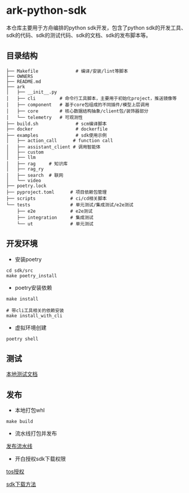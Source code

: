 # ark-python-sdk

本仓库主要用于方舟编排的python sdk开发，包含了python sdk的开发工具、sdk的代码、sdk的测试代码、sdk的文档、sdk的发布脚本等。

## 目录结构
```
├── Makefile              # 编译/安装/lint等脚本
├── OWNERS
├── README.md
├── ark
│   ├── __init__.py
│   ├── cli         # 命令行工具脚本，主要用于初始化project，推送镜像等
│   ├── component   # 基于core包组成的不同插件/模型上层调用
│   ├── core        # 核心数据结构抽象/client包/装饰器部分
│   └── telemetry   # 可观测性
├── build.sh              # scm编译脚本
├── docker                # dockerfile
├── examples              # sdk使用示例
│   ├── action_call      # function call
│   ├── assistant_client # 调用智能体
│   ├── custom
│   ├── llm
│   ├── rag     # 知识库
│   ├── rag_ry
│   ├── search  # 联网
│   └── video
├── poetry.lock
├── pyproject.toml      # 项目依赖包管理
├── scripts             # ci/cd相关脚本
└── tests               # 单元测试/集成测试/e2e测试
    ├── e2e             # e2e测试
    ├── integration     # 集成测试
    └── ut              # 单元测试

```

## 开发环境

* 安装poetry

```shell
cd sdk/src
make poetry_install
```

* poetry安装依赖

```shell
make install

# 带cli工具相关的依赖安装
make install_with_cli
```

* 虚拟环境创建

```shell
poetry shell
```

## 测试

[本地测试文档](https://bytedance.larkoffice.com/wiki/T4Cvwy8SCiRi4rkDxxfca4pYnbz)

## 发布

* 本地打包whl

```shell
make build
```

* 流水线打包并发布

[发布流水线](https://bytecycle.bytedance.net/space/machinelearning/module/pipeline/info/14463514)

* 开白授权sdk下载权限

[tos授权](https://bytecycle.bytedance.net/space/machinelearning/module/pipeline/info/14464018)

[sdk下载方法](https://bytedance.larkoffice.com/wiki/EelBw62BeiXchwkCoc4cIRADndg)